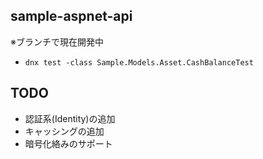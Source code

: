 sample-aspnet-api
----

※ブランチで現在開発中

- `dnx test -class Sample.Models.Asset.CashBalanceTest`

## TODO

- 認証系(Identity)の追加
- キャッシングの追加
- 暗号化絡みのサポート
